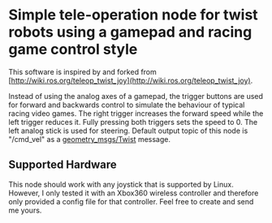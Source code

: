 # Simple tele-operation node for twist robots using a gamepad and racing game control style

This software is inspired by and forked from [http://wiki.ros.org/teleop_twist_joy](http://wiki.ros.org/teleop_twist_joy).

Instead of using the analog axes of a gamepad, the trigger buttons are used for forward and backwards control to simulate the behaviour of typical racing video games.
The right trigger increases the forward speed while the left trigger reduces it. Fully pressing both triggers sets the speed to 0. The left analog stick is used for steering.
Default output topic of this node is "/cmd_vel" as a [geometry_msgs/Twist](http://docs.ros.org/api/geometry_msgs/html/msg/Twist.html) message.

## Supported Hardware

This node should work with any joystick that is supported by Linux. However, I only tested it with an Xbox360 wireless controller and therefore only provided a config file for that controller. Feel free to create and send me yours.

